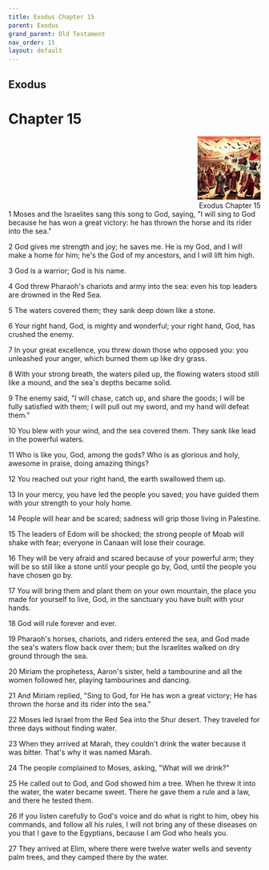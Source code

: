 ```yaml
---
title: Exodus Chapter 15
parent: Exodus
grand_parent: Old Testament
nav_order: 15
layout: default
---
```


## Exodus

# Chapter 15

<div style="clear: both; text-align: right;">
    <img src="/assets/Image/Exodus/500/15.jpg" alt="Exodus Chapter 15" class="chapter-image" style="max-width: 25%; height: auto;"/>
    <figcaption style="font-size: 14px;">Exodus Chapter 15</figcaption>
</div>
1 Moses and the Israelites sang this song to God, saying, "I will sing to God because he has won a great victory: he has thrown the horse and its rider into the sea."

2 God gives me strength and joy; he saves me. He is my God, and I will make a home for him; he's the God of my ancestors, and I will lift him high.

3 God is a warrior; God is his name.

4 God threw Pharaoh's chariots and army into the sea: even his top leaders are drowned in the Red Sea.

5 The waters covered them; they sank deep down like a stone.

6 Your right hand, God, is mighty and wonderful; your right hand, God, has crushed the enemy.

7 In your great excellence, you threw down those who opposed you: you unleashed your anger, which burned them up like dry grass.

8 With your strong breath, the waters piled up, the flowing waters stood still like a mound, and the sea's depths became solid.

9 The enemy said, "I will chase, catch up, and share the goods; I will be fully satisfied with them; I will pull out my sword, and my hand will defeat them."

10 You blew with your wind, and the sea covered them. They sank like lead in the powerful waters.

11 Who is like you, God, among the gods? Who is as glorious and holy, awesome in praise, doing amazing things?

12 You reached out your right hand, the earth swallowed them up.

13 In your mercy, you have led the people you saved; you have guided them with your strength to your holy home.

14 People will hear and be scared; sadness will grip those living in Palestine.

15 The leaders of Edom will be shocked; the strong people of Moab will shake with fear; everyone in Canaan will lose their courage.

16 They will be very afraid and scared because of your powerful arm; they will be so still like a stone until your people go by, God, until the people you have chosen go by.

17 You will bring them and plant them on your own mountain, the place you made for yourself to live, God, in the sanctuary you have built with your hands.

18 God will rule forever and ever.

19 Pharaoh's horses, chariots, and riders entered the sea, and God made the sea's waters flow back over them; but the Israelites walked on dry ground through the sea.

20 Miriam the prophetess, Aaron's sister, held a tambourine and all the women followed her, playing tambourines and dancing.

21 And Miriam replied, "Sing to God, for He has won a great victory; He has thrown the horse and its rider into the sea."

22 Moses led Israel from the Red Sea into the Shur desert. They traveled for three days without finding water.

23 When they arrived at Marah, they couldn't drink the water because it was bitter. That's why it was named Marah.

24 The people complained to Moses, asking, "What will we drink?"

25 He called out to God, and God showed him a tree. When he threw it into the water, the water became sweet. There he gave them a rule and a law, and there he tested them.

26 If you listen carefully to God's voice and do what is right to him, obey his commands, and follow all his rules, I will not bring any of these diseases on you that I gave to the Egyptians, because I am God who heals you.

27 They arrived at Elim, where there were twelve water wells and seventy palm trees, and they camped there by the water.


